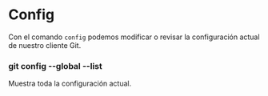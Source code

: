 # Config

Con el comando `config` podemos modificar o revisar la configuración actual de nuestro cliente Git.

### git config --global --list

Muestra toda la configuración actual.